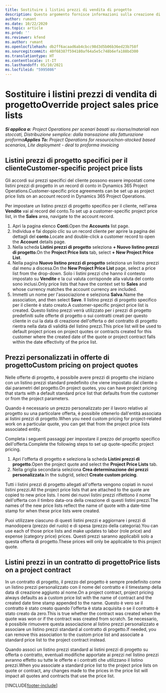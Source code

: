 ```yaml
---
title: Sostituire i listini prezzi di vendita di progetto
description: Questo argomento fornisce informazioni sulla creazione di listini prezzi di vendita personalizzati.
author: rumant
ms.date: 10/22/2020
ms.topic: article
ms.prod: ''
ms.reviewer: kfend
ms.author: rumant
ms.openlocfilehash: db2ff6acaad6ab4cbcc98d3d5b06b36ed23b758f
ms.sourcegitcommit: 40f68387f594180af64a5e5c748b6efa188bd300
ms.translationtype: HT
ms.contentlocale: it-IT
ms.lasthandoff: 05/10/2021
ms.locfileid: "5995086"
---
```

# <a name="override-project-sales-price-lists"></a><span data-ttu-id="a1207-103">Sostituire i listini prezzi di vendita di progetto</span><span class="sxs-lookup"><span data-stu-id="a1207-103">Override project sales price lists</span></span>

<span data-ttu-id="a1207-104">_**Si applica a:** Project Operations per scenari basati su risorse/materiali non stoccati, Distribuzione semplice: dalla transazione alla fatturazione proforma_</span><span class="sxs-lookup"><span data-stu-id="a1207-104">_**Applies To:** Project Operations for resource/non-stocked based scenarios, Lite deployment - deal to proforma invoicing_</span></span>

## <a name="customer-specific-project-price-lists"></a><span data-ttu-id="a1207-105">Listini prezzi di progetto specifici per il cliente</span><span class="sxs-lookup"><span data-stu-id="a1207-105">Customer-specific project price lists</span></span>

<span data-ttu-id="a1207-106">Gli accordi sui prezzi specifici del cliente possono essere impostati come listini prezzi di progetto in un record di conto in Dynamics 365 Project Operations.</span><span class="sxs-lookup"><span data-stu-id="a1207-106">Customer-specific price agreements can be set up as project price lists on an account record in Dynamics 365 Project Operations.</span></span>

<span data-ttu-id="a1207-107">Per impostare un listino prezzi di progetto specifico per il cliente, nell'area **Vendite** vai al record del conto.</span><span class="sxs-lookup"><span data-stu-id="a1207-107">To set up a customer-specific project price list, in the **Sales** area, navigate to the account record.</span></span>

1. <span data-ttu-id="a1207-108">Apri la pagina elenco **Conti**.</span><span class="sxs-lookup"><span data-stu-id="a1207-108">Open the **Accounts** list page.</span></span>
2. <span data-ttu-id="a1207-109">Individua e fai doppio clic su un record cliente per aprire la pagina dei dettagli del **conto**.</span><span class="sxs-lookup"><span data-stu-id="a1207-109">Locate and double-click a customer record to open the **Account** details page.</span></span>
3. <span data-ttu-id="a1207-110">Nella scheda **Listini prezzi di progetto** seleziona **+ Nuovo listino prezzi di progetto**.</span><span class="sxs-lookup"><span data-stu-id="a1207-110">On the **Project Price lists** tab, select **+ New Project Price List**.</span></span>
4. <span data-ttu-id="a1207-111">Nella pagina **Nuovo listino prezzi di progetto** seleziona un listino prezzi dal menu a discesa.</span><span class="sxs-lookup"><span data-stu-id="a1207-111">On the **New Project Price List** page, select a price list from the drop-down.</span></span> <span data-ttu-id="a1207-112">Solo i listini prezzi che hanno il contesto impostato su **Vendite** e la cui valuta corrisponde alla valuta del conto sono inclusi.</span><span class="sxs-lookup"><span data-stu-id="a1207-112">Only price lists that have the context set to **Sales** and whose currency matches the account currency are included.</span></span>
5. <span data-ttu-id="a1207-113">Immetti un nome per l'associazione e seleziona **Salva**.</span><span class="sxs-lookup"><span data-stu-id="a1207-113">Name the association, and then select **Save**.</span></span> <span data-ttu-id="a1207-114">Il listino prezzi di progetto specifico per il cliente è stato creato.</span><span class="sxs-lookup"><span data-stu-id="a1207-114">A customer-specific project price list is created.</span></span> <span data-ttu-id="a1207-115">Questo listino prezzi verrà utilizzato per i prezzi di progetto predefiniti sulle offerte di progetto o sui contratti creati per questo cliente in cui la data di creazione dell'offerta o del contratto di progetto rientra nella data di validità del listino prezzi.</span><span class="sxs-lookup"><span data-stu-id="a1207-115">This price list will be used to default project prices on project quotes or contracts created for this customer where the created date of the quote or project contract falls within the date effectivity of the price list.</span></span>

## <a name="custom-pricing-on-project-quotes"></a><span data-ttu-id="a1207-116">Prezzi personalizzati in offerte di progetto</span><span class="sxs-lookup"><span data-stu-id="a1207-116">Custom pricing on project quotes</span></span>

<span data-ttu-id="a1207-117">Nelle offerte di progetto, è possibile avere prezzi di progetto che iniziano con un listino prezzi standard predefinito che viene impostato dal cliente o dai parametri del progetto.</span><span class="sxs-lookup"><span data-stu-id="a1207-117">On project quotes, you can have project pricing that starts with a default standard price list that defaults from the customer or from the project parameters.</span></span>

<span data-ttu-id="a1207-118">Quando è necessario un prezzo personalizzato per il lavoro relativo al progetto su una particolare offerta, è possibile ottenerlo dall'entità associata ai listini prezzi di progetto.</span><span class="sxs-lookup"><span data-stu-id="a1207-118">When you need custom pricing for project-related work on a particular quote, you can get that from the project price lists associated entity.</span></span>

<span data-ttu-id="a1207-119">Completa i seguenti passaggi per impostare il prezzo del progetto specifico dell'offerta.</span><span class="sxs-lookup"><span data-stu-id="a1207-119">Complete the following steps to set up quote-specific project pricing.</span></span>

1. <span data-ttu-id="a1207-120">Apri l'offerta di progetto e seleziona la scheda **Listini prezzi di progetto**.</span><span class="sxs-lookup"><span data-stu-id="a1207-120">Open the project quote and select the **Project Price Lists** tab.</span></span>
2. <span data-ttu-id="a1207-121">Nella griglia secondaria seleziona **Crea determinazione dei prezzi personalizzata**.</span><span class="sxs-lookup"><span data-stu-id="a1207-121">In the subgrid, select **Create custom pricing**.</span></span>

<span data-ttu-id="a1207-122">Tutti i listini prezzi di progetto allegati all'offerta vengono copiati in nuovi listini prezzi.</span><span class="sxs-lookup"><span data-stu-id="a1207-122">All the project price lists that are attached to the quote are copied to new price lists.</span></span> <span data-ttu-id="a1207-123">I nomi dei nuovi listini prezzi riflettono il nome dell'offerta con il timbro data-ora della creazione di questi listini prezzi.</span><span class="sxs-lookup"><span data-stu-id="a1207-123">The names of the new price lists reflect the name of quote with a date-time stamp for when these price lists were created.</span></span>

<span data-ttu-id="a1207-124">Puoi utilizzare ciascuno di questi listini prezzi e aggiornare i prezzi di manodopera (prezzo del ruolo) e di spesa (prezzo della categoria).</span><span class="sxs-lookup"><span data-stu-id="a1207-124">You can use each of those price lists and make updates to labor (role price) and expense (category price) prices.</span></span> <span data-ttu-id="a1207-125">Questi prezzi saranno applicabili solo a questa offerta di progetto.</span><span class="sxs-lookup"><span data-stu-id="a1207-125">These prices will only be applicable to this project quote.</span></span>

## <a name="price-lists-on-a-project-contract"></a><span data-ttu-id="a1207-126">Listini prezzi in un contratto di progetto</span><span class="sxs-lookup"><span data-stu-id="a1207-126">Price lists on a project contract</span></span>

<span data-ttu-id="a1207-127">In un contratto di progetto, il prezzo del progetto è sempre predefinito come un listino prezzi personalizzato con il nome del contratto e il timestamp della data di creazione aggiunto al nome.</span><span class="sxs-lookup"><span data-stu-id="a1207-127">On a project contract, project pricing always defaults as a custom price list with the name of contract and the created date time stamp appended to the name.</span></span> <span data-ttu-id="a1207-128">Questo è vero se il contratto è stato creato quando l'offerta è stata acquisita o se il contratto è stato creato da zero.</span><span class="sxs-lookup"><span data-stu-id="a1207-128">This is true whether the contract was created when the quote was won or if the contract was created from scratch.</span></span> <span data-ttu-id="a1207-129">Se necessario, è possibile rimuovere questa associazione al listino prezzi personalizzato e associare un listino prezzi standard al contratto di progetto.</span><span class="sxs-lookup"><span data-stu-id="a1207-129">If needed, you can remove this association to the custom price list and associate a standard price list to the project contract instead.</span></span>

<span data-ttu-id="a1207-130">Quando associ un listino prezzi standard ai listini prezzi di progetto su offerta o contratto, eventuali modifiche apportate ai prezzi nel listino prezzi avranno effetto su tutte le offerte e i contratti che utilizzano il listino prezzi.</span><span class="sxs-lookup"><span data-stu-id="a1207-130">When you associate a standard price list to the project price lists on quote or contract, any changes made to the prices in the price list will impact all quotes and contracts that use the price list.</span></span>


[!INCLUDE[footer-include](../includes/footer-banner.md)]